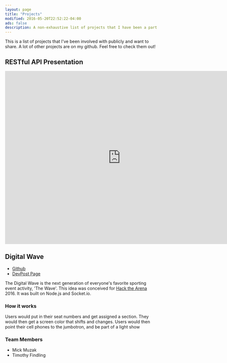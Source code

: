 ```yaml
---
layout: page
title: "Projects"
modified: 2016-05-20T22:52:22-04:00
ads: false
description: A non-exhaustive list of projects that I have been a part of publicly.
---
```

This is a list of projects that I've been involved with publicly and want to share. A lot of other projects are on my github. Feel free to check them out!

## RESTful API Presentation
<iframe src="https://www.slideshare.net/TommyLee58/slideshelf" width="760px" height="570px" frameborder="0" marginwidth="0" marginheight="0" scrolling="no" style="border:none;" allowfullscreen webkitallowfullscreen mozallowfullscreen></iframe>


## Digital Wave
* [Github](https://github.com/mickmuzac/digitalwave)
* [DevPost Page](http://devpost.com/software/digital-wave)

The Digital Wave is the next generation of everyone's favorite sporting event activity, 'The Wave'. This idea was conceived for [Hack the Arena](http://hackthearena.co/) 2016. It was built on Node.js and Socket.io.

### How it works
Users would put in their seat numbers and get assigned a section. They would then get a screen color that shifts and changes. Users would then point their cell phones to the jumbotron, and be part of a light show

### Team Members

* Mick Muzak
* Timothy Findling

